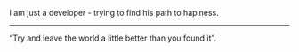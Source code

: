 I am just a developer - trying to find his path to hapiness. 

--------------------------------------------------------------

“Try and leave the world a little better than you found it”.
